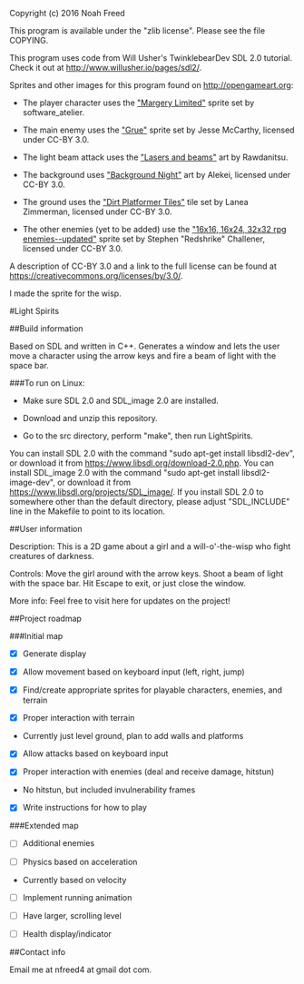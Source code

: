 Copyright (c) 2016 Noah Freed

This program is available under the "zlib license". Please see the file COPYING.

This program uses code from Will Usher's TwinklebearDev SDL 2.0 tutorial. Check it out at http://www.willusher.io/pages/sdl2/.

Sprites and other images for this program found on http://opengameart.org:

- The player character uses the ["Margery Limited"](http://opengameart.org/content/margery-limited) sprite set by software_atelier.
 
- The main enemy uses the ["Grue"](http://opengameart.org/content/grue) sprite set by Jesse McCarthy, licensed under CC-BY 3.0.

- The light beam attack uses the ["Lasers and beams"](http://opengameart.org/content/lasers-and-beams) art by Rawdanitsu.

- The background uses ["Background Night"](http://opengameart.org/content/background-night) art by Alekei, licensed under CC-BY 3.0.

- The ground uses the ["Dirt Platformer Tiles"](http://opengameart.org/content/dirt-platformer-tiles) tile set by Lanea Zimmerman, licensed under CC-BY 3.0.

- The other enemies (yet to be added) use the ["16x16, 16x24, 32x32 rpg enemies--updated"](http://opengameart.org/content/16x16-16x24-32x32-rpg-enemies-updated) sprite set by Stephen "Redshrike" Challener, licensed under CC-BY 3.0.

A description of CC-BY 3.0 and a link to the full license can be found at https://creativecommons.org/licenses/by/3.0/.

I made the sprite for the wisp.

#Light Spirits

##Build information

Based on SDL and written in C++. 
Generates a window and lets the user move a character using the arrow keys and fire a beam of light with the space bar.

###To run on Linux:

- Make sure SDL 2.0 and SDL_image 2.0 are installed. 

- Download and unzip this repository.

- Go to the src directory, perform "make", then run LightSpirits.

You can install SDL 2.0 with the command "sudo apt-get install libsdl2-dev", or download it from https://www.libsdl.org/download-2.0.php. 
You can install SDL_image 2.0 with the command "sudo apt-get install libsdl2-image-dev", or download it from https://www.libsdl.org/projects/SDL_image/.
If you install SDL 2.0 to somewhere other than the default directory, please adjust "SDL_INCLUDE" line in the Makefile to point to its location.

##User information

Description: This is a 2D game about a girl and a will-o'-the-wisp who fight creatures of darkness.

Controls: Move the girl around with the arrow keys. Shoot a beam of light with the space bar. Hit Escape to exit, or just close the window.

More info: Feel free to visit here for updates on the project!

##Project roadmap

###Initial map

- [x] Generate display

- [x] Allow movement based on keyboard input (left, right, jump)

- [x] Find/create appropriate sprites for playable characters, enemies, and terrain

- [x] Proper interaction with terrain

- Currently just level ground, plan to add walls and platforms

- [x] Allow attacks based on keyboard input

- [x] Proper interaction with enemies (deal and receive damage, hitstun)

- No hitstun, but included invulnerability frames

- [x] Write instructions for how to play

###Extended map

- [ ] Additional enemies

- [ ] Physics based on acceleration
- Currently based on velocity

- [ ] Implement running animation

- [ ] Have larger, scrolling level

- [ ] Health display/indicator

##Contact info

Email me at nfreed4 at gmail dot com.
